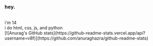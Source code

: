 ### hey.
<br>
i'm 14
<br>
i do html, css, js, and python
<br>
[![Anurag's GitHub stats](https://github-readme-stats.vercel.app/api?username=v8f)](https://github.com/anuraghazra/github-readme-stats)

